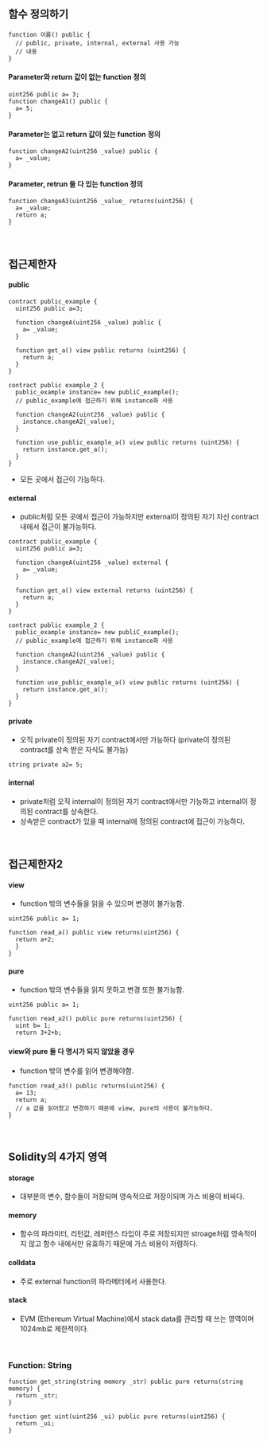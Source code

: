 ## 함수 정의하기
```solidity
function 이름() public { 
  // public, private, internal, external 사용 가능
  // 내용
}
```

#### Parameter와 return 값이 없는 function 정의
```solidity
uint256 public a= 3;
function changeA1() public {
  a= 5;
}
```


#### Parameter는 없고 return 값이 있는 function 정의
```solidity
function changeA2(uint256 _value) public {
  a= _value;
}
```

#### Parameter, retrun 둘 다 있는 function 정의
```solidity
function changeA3(uint256 _value_ returns(uint256) {
  a= _value;
  return a;
}
```

<br>

## 접근제한자
#### public
```solidity
contract public_example {
  uint256 public a=3;
  
  function changeA(uint256 _value) public {
    a= _value;
  }
  
  function get_a() view public returns (uint256) {
    return a;
  }
}

contract public example_2 {
  public_example instance= new publiC_example(); 
  // public_example에 접근하기 위해 instance화 사용
  
  function changeA2(uint256 _value) public {
    instance.changeA2(_value);
  }
  
  function use_public_example_a() view public returns (uint256) {
    return instance.get_a();
  }
}
```
- 모든 곳에서 접근이 가능하다.


#### external
- public처럼 모든 곳에서 접근이 가능하지만 external이 정의된 자기 자신 contract 내에서 접근이 불가능하다.
```solidity
contract public_example {
  uint256 public a=3;
  
  function changeA(uint256 _value) external {
    a= _value;
  }
  
  function get_a() view external returns (uint256) {
    return a;
  }
}

contract public example_2 {
  public_example instance= new publiC_example(); 
  // public_example에 접근하기 위해 instance화 사용
  
  function changeA2(uint256 _value) public {
    instance.changeA2(_value);
  }
  
  function use_public_example_a() view public returns (uint256) {
    return instance.get_a();
  }
}
```

#### private
- 오직 private이 정의된 자기 contract에서만 가능하다 (private이 정의된 contract를 상속 받은 자식도 불가능)
```solidity
string private a2= 5;
```

#### internal
- private처럼 오직 internal이 정의된 자기 contract에서만 가능하고 internal이 정의된 contract를 상속한다.
- 상속받은 contract가 있을 때 internal에 정의된 contract에 접근이 가능하다.

<br>

## 접근제한자2
#### view
- function 밖의 변수들을 읽을 수 있으며 변경이 불가능함.
```solidity
uint256 public a= 1;

function read_a() public view returns(uint256) {
  return a+2;
  }
}
```


#### pure
- function 밖의 변수들을 읽지 못하고 변경 또한 불가능함.  
```solidity
uint256 public a= 1;

function read_a2() public pure returns(uint256) {
  uint b= 1;
  return 3+2+b;
```

#### view와 pure 둘 다 명시가 되지 않았을 경우
-  function 밖의 변수를 읽어 변경해야함.
``` solidity
function read_a3() public returns(uint256) {
  a= 13;
  return a;
  // a 값을 읽어왔고 변경하기 때문에 view, pure의 사용이 불가능하다.
}
```

<br>

## Solidity의 4가지 영역
#### storage
- 대부분의 변수, 함수들이 저장되며 영속적으로 저장이되며 가스 비용이 비싸다.

#### memory
- 함수의 파라미터, 리턴값, 레퍼런스 타입이 주로 저장되지만 stroage처럼 영속적이지 않고 함수 내에서만 유효하기 때문에 가스 비용이 저렴하다.

#### colldata
- 주로 external function의 파라메터에서 사용한다.

#### stack
- EVM (Ethereum Virtual Machine)에서 stack data를 관리할 때 쓰는 영역이며 1024mb로 제한적이다.

<br>


### Function: String
```Solidity
function get_string(string memory _str) public pure returns(string memory) {
  return _str;
}

function get uint(uint256 _ui) public pure returns(uint256) {
  return _ui;
}
```

